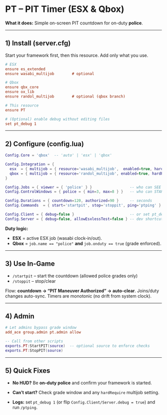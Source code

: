 # PT – PIT Timer (ESX & Qbox)

**What it does:** Simple on-screen PIT countdown for on-duty **police**.

---

## 1) Install (server.cfg)
Start your framework first, then this resource. Add only what you use.
```cfg
# ESX
ensure es_extended
ensure wasabi_multijob        # optional

# Qbox
ensure qbx_core
ensure ox_lib                 
ensure randol_multijob        # optional (qbox branch)

# This resource
ensure PT

# (Optional) enable debug without editing files
set pt_debug 1
````

---

## 2) Configure (config.lua)

```lua
Config.Core = 'qbox'  -- 'auto' | 'esx' | 'qbox'

Config.Integration = {
  esx  = { multijob = { resource='wasabi_multijob',  enabled=true, hardRequire=true  } },
  qbox = { multijob = { resource='randol_multijob', enabled=true, hardRequire=false } }
}

Config.Jobs = { viewer = { 'police' } }                 -- who can SEE (on-duty only)
Config.ControlWindows = { police = { min=3, max=8 } }   -- who can START/STOP

Config.Durations = { countdown=120, authorized=90 }     -- seconds
Config.Commands  = { start='startpit', stop='stoppit', ping='ptping' }

Config.Client = { debug=false }                         -- or set pt_debug 1
Config.Server = { debug=false, allowEsxlessTest=false } -- dev shortcut for ESX init
```

**Duty logic:**

* **ESX** = active ESX job (wasabi clock-in/out).
* **Qbox** = `job.name == "police"` **and** `job.onduty == true` (grade enforced).

---

## 3) Use In-Game

* `/startpit` – start the countdown (allowed police grades only)
* `/stoppit`  – stop/clear

Flow: **countdown → “PIT Maneuver Authorized” → auto-clear**.
Joins/duty changes auto-sync. Timers are monotonic (no drift from system clock).

---

## 4) Admin

```cfg
# Let admins bypass grade window
add_ace group.admin pt.admin allow
```

```lua
-- Call from other scripts
exports.PT:StartPIT(source)  -- optional source to enforce checks
exports.PT:StopPIT(source)
```

---

## 5) Quick Fixes

* **No HUD?** Be **on-duty police** and confirm your framework is started.
* **Can’t start?** Check grade window and any `hardRequire` multijob setting.

* **Logs:** set `pt_debug 1` (or flip `Config.Client/Server.debug = true`) and run `/ptping`.

